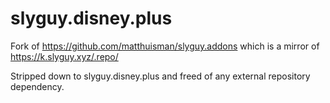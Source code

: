 # slyguy.disney.plus
Fork of https://github.com/matthuisman/slyguy.addons which is a mirror of https://k.slyguy.xyz/.repo/

Stripped down to slyguy.disney.plus and freed of any external repository dependency.
